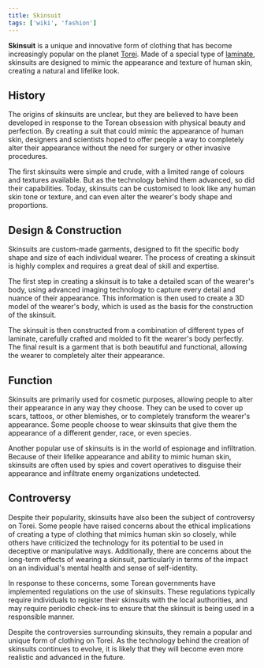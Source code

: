 ```yaml
---
title: Skinsuit
tags: ['wiki', 'fashion']
---
```


**Skinsuit** is a unique and innovative form of clothing that has become increasingly popular on the planet [Torei](/wiki/torei). Made of a special type of [laminate](/wiki/laminate), skinsuits are designed to mimic the appearance and texture of human skin, creating a natural and lifelike look.

## History

The origins of skinsuits are unclear, but they are believed to have been developed in response to the Torean obsession with physical beauty and perfection. By creating a suit that could mimic the appearance of human skin, designers and scientists hoped to offer people a way to completely alter their appearance without the need for surgery or other invasive procedures.

The first skinsuits were simple and crude, with a limited range of colours and textures available. But as the technology behind them advanced, so did their capabilities. Today, skinsuits can be customised to look like any human skin tone or texture, and can even alter the wearer's body shape and proportions.

## Design & Construction

Skinsuits are custom-made garments, designed to fit the specific body shape and size of each individual wearer. The process of creating a skinsuit is highly complex and requires a great deal of skill and expertise.

The first step in creating a skinsuit is to take a detailed scan of the wearer's body, using advanced imaging technology to capture every detail and nuance of their appearance. This information is then used to create a 3D model of the wearer's body, which is used as the basis for the construction of the skinsuit.

The skinsuit is then constructed from a combination of different types of laminate, carefully crafted and molded to fit the wearer's body perfectly. The final result is a garment that is both beautiful and functional, allowing the wearer to completely alter their appearance.

## Function

Skinsuits are primarily used for cosmetic purposes, allowing people to alter their appearance in any way they choose. They can be used to cover up scars, tattoos, or other blemishes, or to completely transform the wearer's appearance. Some people choose to wear skinsuits that give them the appearance of a different gender, race, or even species.

Another popular use of skinsuits is in the world of espionage and infiltration. Because of their lifelike appearance and ability to mimic human skin, skinsuits are often used by spies and covert operatives to disguise their appearance and infiltrate enemy organizations undetected.

<!-- Skinsuits are designed to be worn like any other type of clothing, but their unique properties make them particularly interesting. The laminate material that is used to create skinsuits is incredibly stretchy and durable, allowing it to conform to the wearer's body like a second skin.

In addition to their realistic appearance, skinsuits are also incredibly comfortable to wear. The material is breathable and lightweight, making it ideal for extended periods of wear. Some people choose to wear skinsuits that give them the appearance of a different gender, race, or even species.
-->

## Controversy

Despite their popularity, skinsuits have also been the subject of controversy on Torei. Some people have raised concerns about the ethical implications of creating a type of clothing that mimics human skin so closely, while others have criticized the technology for its potential to be used in deceptive or manipulative ways. Additionally, there are concerns about the long-term effects of wearing a skinsuit, particularly in terms of the impact on an individual's mental health and sense of self-identity.

In response to these concerns, some Torean governments have implemented regulations on the use of skinsuits. These regulations typically require individuals to register their skinsuits with the local authorities, and may require periodic check-ins to ensure that the skinsuit is being used in a responsible manner.

Despite the controversies surrounding skinsuits, they remain a popular and unique form of clothing on Torei. As the technology behind the creation of skinsuits continues to evolve, it is likely that they will become even more realistic and advanced in the future.
